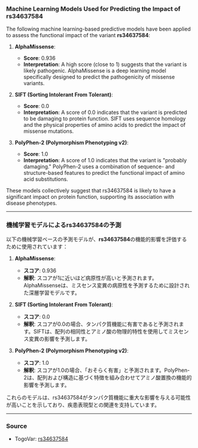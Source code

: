 ### Machine Learning Models Used for Predicting the Impact of rs34637584

The following machine learning-based predictive models have been applied to assess the functional impact of the variant **rs34637584**:

1. **AlphaMissense**:
   - **Score**: 0.936
   - **Interpretation**: A high score (close to 1) suggests that the variant is likely pathogenic. AlphaMissense is a deep learning model specifically designed to predict the pathogenicity of missense variants.

2. **SIFT (Sorting Intolerant From Tolerant)**:
   - **Score**: 0.0
   - **Interpretation**: A score of 0.0 indicates that the variant is predicted to be damaging to protein function. SIFT uses sequence homology and the physical properties of amino acids to predict the impact of missense mutations.

3. **PolyPhen-2 (Polymorphism Phenotyping v2)**:
   - **Score**: 1.0
   - **Interpretation**: A score of 1.0 indicates that the variant is "probably damaging." PolyPhen-2 uses a combination of sequence- and structure-based features to predict the functional impact of amino acid substitutions.

These models collectively suggest that rs34637584 is likely to have a significant impact on protein function, supporting its association with disease phenotypes.

---

### 機械学習モデルによるrs34637584の予測

以下の機械学習ベースの予測モデルが、**rs34637584**の機能的影響を評価するために使用されています：

1. **AlphaMissense**:
   - **スコア**: 0.936
   - **解釈**: スコアが1に近いほど病原性が高いと予測されます。AlphaMissenseは、ミスセンス変異の病原性を予測するために設計された深層学習モデルです。

2. **SIFT (Sorting Intolerant From Tolerant)**:
   - **スコア**: 0.0
   - **解釈**: スコアが0.0の場合、タンパク質機能に有害であると予測されます。SIFTは、配列の相同性とアミノ酸の物理的特性を使用してミスセンス変異の影響を予測します。

3. **PolyPhen-2 (Polymorphism Phenotyping v2)**:
   - **スコア**: 1.0
   - **解釈**: スコアが1.0の場合、「おそらく有害」と予測されます。PolyPhen-2は、配列および構造に基づく特徴を組み合わせてアミノ酸置換の機能的影響を予測します。

これらのモデルは、rs34637584がタンパク質機能に重大な影響を与える可能性が高いことを示しており、疾患表現型との関連を支持しています。

---

### Source
- TogoVar: [rs34637584](https://togovar.org/variant/tgv45580587)